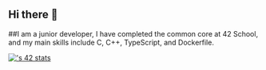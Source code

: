 ## Hi there 👋
##I am a junior developer,
I have completed the common core at 42 School, and my main skills include C, C++, TypeScript, and Dockerfile.

[![<username>'s 42 stats](https://badge.mediaplus.ma/darkblue/<fgori>)](https://github.com/oakoudad/badge42)


